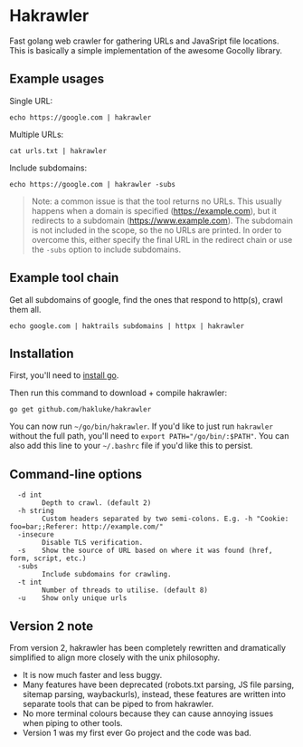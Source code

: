 # Hakrawler

Fast golang web crawler for gathering URLs and JavaSript file locations. This is basically a simple implementation of the awesome Gocolly library.

## Example usages

Single URL:

```
echo https://google.com | hakrawler
```

Multiple URLs:

```
cat urls.txt | hakrawler
```

Include subdomains:

```
echo https://google.com | hakrawler -subs
```

> Note: a common issue is that the tool returns no URLs. This usually happens when a domain is specified (https://example.com), but it redirects to a subdomain (https://www.example.com). The subdomain is not included in the scope, so the no URLs are printed. In order to overcome this, either specify the final URL in the redirect chain or use the `-subs` option to include subdomains.

## Example tool chain

Get all subdomains of google, find the ones that respond to http(s), crawl them all.

```
echo google.com | haktrails subdomains | httpx | hakrawler
```

## Installation

First, you'll need to [install go](https://golang.org/doc/install).

Then run this command to download + compile hakrawler:
```
go get github.com/hakluke/hakrawler
```

You can now run `~/go/bin/hakrawler`. If you'd like to just run `hakrawler` without the full path, you'll need to `export PATH="/go/bin/:$PATH"`. You can also add this line to your `~/.bashrc` file if you'd like this to persist.

## Command-line options
```
  -d int
    	Depth to crawl. (default 2)
  -h string
    	Custom headers separated by two semi-colons. E.g. -h "Cookie: foo=bar;;Referer: http://example.com/"
  -insecure
    	Disable TLS verification.
  -s	Show the source of URL based on where it was found (href, form, script, etc.)
  -subs
    	Include subdomains for crawling.
  -t int
    	Number of threads to utilise. (default 8)
  -u	Show only unique urls
```

## Version 2 note

From version 2, hakrawler has been completely rewritten and dramatically simplified to align more closely with the unix philosophy.

- It is now much faster and less buggy.
- Many features have been deprecated (robots.txt parsing, JS file parsing, sitemap parsing, waybackurls), instead, these features are written into separate tools that can be piped to from hakrawler.
- No more terminal colours because they can cause annoying issues when piping to other tools.
- Version 1 was my first ever Go project and the code was bad.
